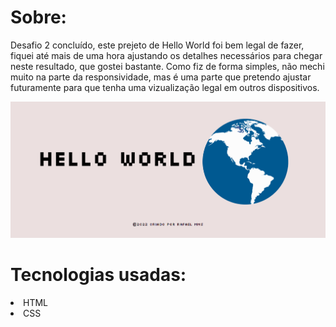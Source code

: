# Sobre:
<p>Desafio 2 concluído, este prejeto de Hello World foi bem legal de fazer, fiquei até mais de uma hora ajustando os detalhes necessários para chegar neste resultado, que gostei bastante.
Como fiz de forma simples, não mechi muito na parte da responsividade, mas é uma parte que pretendo ajustar futuramente para que tenha uma vizualização legal em outros dispositivos.</p>

<img src="./src/img/previa-projeto.png">

# Tecnologias usadas:
<li>HTML</li>
<li>CSS</li>